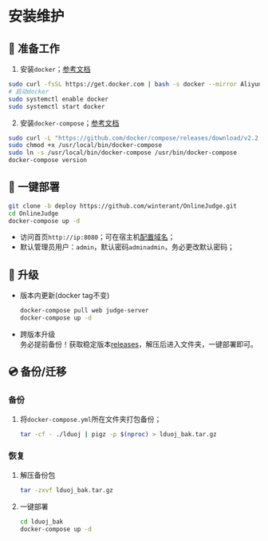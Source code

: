 # 安装维护

## 🍷 准备工作

1. 安装`docker`；[参考文档](https://yeasy.gitbook.io/docker_practice/install/ubuntu#shi-yong-jiao-ben-zi-dong-an-zhuang)
  ```bash
  sudo curl -fsSL https://get.docker.com | bash -s docker --mirror Aliyun
  # 启动docker
  sudo systemctl enable docker
  sudo systemctl start docker
  ```
2. 安装`docker-compose`；[参考文档](https://yeasy.gitbook.io/docker_practice/compose/install)
  ```bash
  sudo curl -L "https://github.com/docker/compose/releases/download/v2.2.2/docker-compose-$(uname -s)-$(uname -m)" -o /usr/local/bin/docker-compose
  sudo chmod +x /usr/local/bin/docker-compose
  sudo ln -s /usr/local/bin/docker-compose /usr/bin/docker-compose
  docker-compose version
  ```

## 🔨 一键部署

```bash
git clone -b deploy https://github.com/winterant/OnlineJudge.git
cd OnlineJudge
docker-compose up -d
```

- 访问首页`http://ip:8080`；可在宿主机[配置域名](/deploy/network.md)；
- 默认管理员用户：`admin`，默认密码`adminadmin`，务必更改默认密码；

## 🚗 升级

- 版本内更新(docker tag不变)
  ```bash
  docker-compose pull web judge-server
  docker-compose up -d
  ```
- 跨版本升级  
  务必提前备份！获取稳定版本[releases](https://github.com/winterant/LDUOnlineJudge/releases)，解压后进入文件夹，一键部署即可。

## 💿 备份/迁移

### 备份
1. 将`docker-compose.yml`所在文件夹打包备份；
    ```bash
    tar -cf - ./lduoj | pigz -p $(nproc) > lduoj_bak.tar.gz
    ```

### 恢复
1. 解压备份包
    ```bash
    tar -zxvf lduoj_bak.tar.gz
    ```
2. 一键部署
    ```bash
    cd lduoj_bak
    docker-compose up -d
    ```
